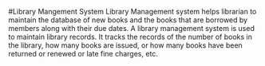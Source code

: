 #Library Mangement System
Library Management system helps librarian to maintain the database of new books and the books that are borrowed by members along with their due dates. A library management system is used to maintain library records. It tracks the records of the number of books in the library, how many books are issued, or how many books have been returned or renewed or late fine charges, etc.
